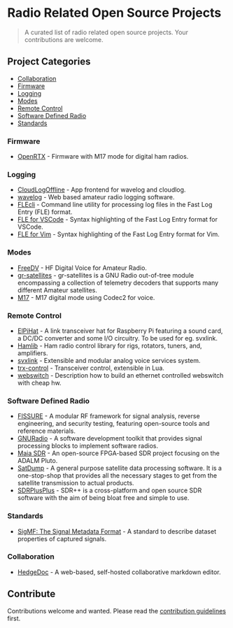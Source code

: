 # Radio Related Open Source Projects

> A curated list of radio related open source projects.  Your contributions are welcome.

## Project Categories

- [Collaboration](#collaboration)
- [Firmware](#firmware)
- [Logging](#logging)
- [Modes](#modes)
- [Remote Control](#remote-control)
- [Software Defined Radio](#software-defined-radio)
- [Standards](#standards)

### Firmware

- [OpenRTX](https://openrtx.org) - Firmware with M17 mode for digital ham radios.

### Logging

- [CloudLogOffline](https://github.com/myzinsky/cloudLogOffline) - App frontend for wavelog and cloudlog.
- [wavelog](https://www.wavelog.org/) - Web based amateur radio logging software.
- [FLEcli](https://github.com/on4kjm/FLEcli) - Command line utility for processing log files in the Fast Log Entry (FLE) format.
- [FLE for VSCode](https://github.com/xssfox/flecode) - Syntax highlighting of the Fast Log Entry format for VSCode.
- [FLE for Vim](https://git.sdf.org/odie/vim-fle-syntax) - Syntax highlighting of the Fast Log Entry format for Vim.

### Modes

- [FreeDV](https://freedv.org/) - HF Digital Voice for Amateur Radio.
- [gr-satellites](https://github.com/daniestevez/gr-satellites) - gr-satellites is a GNU Radio out-of-tree module encompassing a collection of telemetry decoders that supports many different Amateur satellites.
- [M17](https://github.com/m17-project) - M17 digital mode using Codec2 for voice.

### Remote Control

- [ElPiHat](https://github.com/HB9UF/ElPiHat) - A link transceiver hat for Raspberry Pi featuring a sound card, a DC/DC converter and some I/O circuitry. To be used for eg. svxlink.
- [Hamlib](https://github.com/Hamlib/Hamlib) -  Ham radio control library for rigs, rotators, tuners, and, amplifiers.
- [svxlink](https://github.com/sm0svx/svxlink) - Extensible and modular analog voice services system.
- [trx-control](https://trx-control.msys.ch) - Transceiver control, extensible in Lua.
- [webswitch](https://github.com/hb9gvd/webswitch) - Description how to build an ethernet controlled webswitch with cheap hw.

### Software Defined Radio

- [FISSURE](https://github.com/ainfosec/FISSURE) - A modular RF framework for signal analysis, reverse engineering, and security testing, featuring open-source tools and reference materials.
- [GNURadio](https://www.gnuradio.org/) - A software development toolkit that provides signal processing blocks to implement software radios.
- [Maia SDR](https://maia-sdr.org) - An open-source FPGA-based SDR project focusing on the ADALM Pluto.
- [SatDump](https://github.com/SatDump/SatDump) - A general purpose satellite data processing software. It is a one-stop-shop that provides all the necessary stages to get from the satellite transmission to actual products.
- [SDRPlusPlus](https://www.sdrpp.org/) - SDR++ is a cross-platform and open source SDR software with the aim of being bloat free and simple to use.

### Standards

- [SigMF: The Signal Metadata Format](https://github.com/sigmf/SigMF) - A standard to describe dataset properties of captured signals.

### Collaboration

- [HedgeDoc](https://github.com/hedgedoc/hedgedoc) - A web-based, self-hosted collaborative markdown editor.

## Contribute

Contributions welcome and wanted.  Please read the [contribution guidelines](contributing.md) first.
